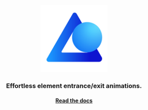 <br />
<br />

<div align="center">
    <img src="/.github/assets/logo.svg?sanitize=true" alt="Animate Presence" width="175" />
</div>
<h3 align="center">Effortless element entrance/exit animations.</h3>
<h4 align="center"><a href="https://github.com/natemoo-re/animate-presence/tree/master/packages/animate-presence#readme">Read the docs</a></h4>

<br />
<br />